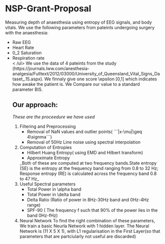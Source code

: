 # NSP-Grant-Proposal

 Measuring depth of anaesthesia using entropy of EEG signals, and body vitals. 
We use the following parameters from pateints undergoing surgery with the anaesthesia: 
<ul>
  <li>Raw EEG </li>
  <li>Heart Rate </li>
  <li>0_2 Saturation </li>
  <li>Respiration rate </li> 
< /ul>
We use the data of 4 pateints from the study (https://journals.lww.com/anesthesia-analgesia/Fulltext/2012/03000/University_of_Queensland_Vital_Signs_Dataset_.15.aspx). We finnaly give one score \epsilon [0,1] which indicates how awake the patient is. We Compare our value to a standard parameter BIS.

## Our approach:
_These are the proceedure we have used_
<ol>
  <li>Filtering and Preprocessing
     <ul>
      <li>Removal of NaN values and outlier points( ```|x-\mu|\geq 4\signma```)  </li>
      <li>Removal of 50Hz Line noise using spectral interpolation  </li>
     </ul>
   </li>
  <li>Computation of Entropies
   <ul>
      <li>Hilbert Huang Entropy( using EMD and Hilbert transform)  </li>
      <li>Approximate Entropy  </li>
     </ul>
    _Both of these are computed at two frequency bands.State entropy (SE) is the entropy at the frequency band ranging from 0.8 to 32 Hz; Response entropy (RE) is calculated across the frequency band 0.8 to 47 Hz_
    </li>  
   <li>Useful Spectral parameters
    <ul>
      <li>Total Power in \alpha band  </li>
      <li>Total Power in \delta band  </li>
      <li>Delta Ratio (Ratio of power in 8Hz-30Hz band and 0Hz-4Hz range)</li>
      <li>SPF-90 ( The frequency f such that 90% of the power lies in the band 0Hz-fHz)
     </ul>
    </li>
  <li>Neural Network
     To find the right combination of these parameters, We train a basic Neurla Network with 1 hidden layer. The Neural Network is (11 X 5 X 1), with L1 regularisation in the First Layer(so that parameters that are partciularly not useful are discarded) 
  </li>
</ol>

